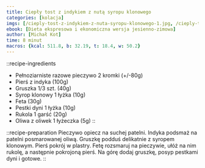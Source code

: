 ```yaml
---
title: Ciepły tost z indykiem z nutą syropu klonowego
categories: [kolacja]
imgs: [/cieply-tost-z-indykiem-z-nuta-syropu-klonowego-1.jpg, /cieply-tost-z-indykiem-z-nuta-syropu-klonowego-2.jpg]
ebook: [Dieta ekspresowa i ekonomiczna wersja jesienno-zimowa]
author: [Michał Kot]
time: 8 minut
macros: {kcal: 511.8, b: 32.19, t: 18.4, w: 50.2}
---
```


::recipe-ingredients
- Pełnoziarniste razowe pieczywo 2 kromki (+/-80g)
- Pierś z indyka (100g)
- Gruszka 1/3 szt. (40g)
- Syrop klonowy 1 łyżka (10g)
- Feta (30g)
- Pestki dyni 1 łyżka (10g)
- Rukola 1 garść (20g)
- Oliwa z oliwek 1 łyżeczka (5g)
::

::recipe-preparation
Pieczywo opiecz na suchej patelni. Indyka podsmaż na patelni posmarowanej oliwą. Gruszkę podduś delikatnie z syropem klonowym. Pierś pokrój w plastry. Fetę rozsmaruj na pieczywie, ułóż na nim rukolę, a następnie pokrojoną pierś. Na górę dodaj gruszkę, posyp pestkami dyni i gotowe.
::